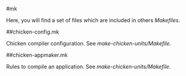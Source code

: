 #mk

Here, you will find a set of files which are included in others _Makefiles_.

##chicken-config.mk

Chicken compiler configuration. See _make-chicken-units/Makefile_.

##chicken-appmaker.mk

Rules to compile an application. See _make-chicken-units/Makefile_.
